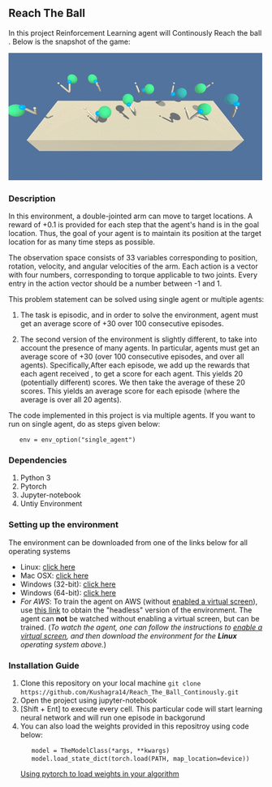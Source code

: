 ## Reach The Ball

In this project Reinforcement Learning agent will Continously Reach the ball . Below is the snapshot of the game:

![Reach The Ball](images/reacher.gif)


### Description
In this environment, a double-jointed arm can move to target locations. A reward of +0.1 is provided for each step that the agent's hand is in the goal location. Thus, the goal of your agent is to maintain its position at the target location for as many time steps as possible.

The observation space consists of 33 variables corresponding to position, rotation, velocity, and angular velocities of the arm. Each action is a vector with four numbers, corresponding to torque applicable to two joints. Every entry in the action vector should be a number between -1 and 1.

This problem statement can be solved using single agent or multiple agents:

1. The task is episodic, and in order to solve the environment, agent must get an average score of +30 over 100 consecutive episodes.

2. The second version of the environment is slightly different, to take into account the presence of many agents. In particular, agents must get an average score of +30 (over 100 consecutive episodes, and over all agents). Specifically,After each episode, we add up the rewards that each agent received , to get a score for each agent. This yields 20 (potentially different) scores. We then take the average of these 20 scores. This yields an average score for each episode (where the average is over all 20 agents).

The code implemented in this project is via multiple agents. If you want to run on single agent, do as steps given below:

```#env = env_option("multiple_agent")
   env = env_option("single_agent")
```


### Dependencies
1. Python 3
2. Pytorch
3. Jupyter-notebook
4. Untiy Environment

### Setting up the environment

The environment can be downloaded from one of the links below for all operating systems

- Linux: [click here](https://s3-us-west-1.amazonaws.com/udacity-drlnd/P2/Reacher/one_agent/Reacher_Linux.zip)
- Mac OSX: [click here](https://s3-us-west-1.amazonaws.com/udacity-drlnd/P2/Reacher/one_agent/Reacher.app.zip)
- Windows (32-bit): [click here](https://s3-us-west-1.amazonaws.com/udacity-drlnd/P2/Reacher/one_agent/Reacher_Windows_x86.zip)
- Windows (64-bit): [click here](https://s3-us-west-1.amazonaws.com/udacity-drlnd/P2/Reacher/one_agent/Reacher_Windows_x86_64.zip)
- _For AWS_: To train the agent on AWS (without [enabled a virtual screen](https://github.com/Unity-Technologies/ml-agents/blob/master/docs/Training-on-Amazon-Web-Service.md)), use [this link](https://s3-us-west-1.amazonaws.com/udacity-drlnd/P2/Reacher/one_agent/Reacher_Linux_NoVis.zip) to obtain the "headless" version of the environment.  The agent can **not** be watched without enabling a virtual screen, but can be trained.  (_To watch the agent, one can follow the instructions to [enable a virtual screen](https://github.com/Unity-Technologies/ml-agents/blob/master/docs/Training-on-Amazon-Web-Service.md), and then download the environment for the **Linux** operating system above._)

### Installation Guide
1. Clone this repository on your local machine
   ```git clone https://github.com/Kushagra14/Reach_The_Ball_Continously.git```
2. Open the project using jupyter-notebook
3. [Shift + Ent] to execute every cell. This particular code will start learning neural network and will run one episode in backgorund
4. You can also load the weights provided in this repositroy using code below:
   ```device = torch.device('cpu')
      model = TheModelClass(*args, **kwargs)
      model.load_state_dict(torch.load(PATH, map_location=device))

    ```
    [Using pytorch to load weights in your algorithm](https://pytorch.org/tutorials/beginner/saving_loading_models.html)
    


